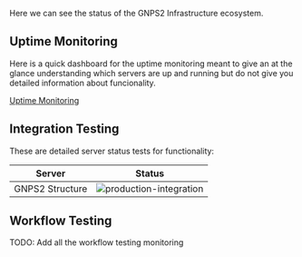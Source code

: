 Here we can see the status of the GNPS2 Infrastructure ecosystem. 

## Uptime Monitoring

Here is a quick dashboard for the uptime monitoring meant to give an at the glance understanding which servers are up and running but do not give you detailed information about funcionality. 

[Uptime Monitoring](https://stats.uptimerobot.com/4P67vuzkr8)


## Integration Testing

These are detailed server status tests for functionality:

| Server  | Status |
|---|---|
| GNPS2 Structure | ![production-integration](https://github.com/mwang87/ChemicalStructureWebService/workflows/production-integration/badge.svg) |

## Workflow Testing

TODO: Add all the workflow testing monitoring